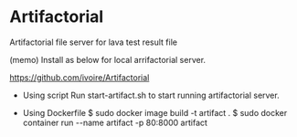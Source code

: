 # Artifactorial
Artifactorial file server for lava test result file

(memo)
Install as below for local arrifactorial server.

https://github.com/ivoire/Artifactorial

- Using script
Run start-artifact.sh to start running artifactorial server.

- Using Dockerfile
$ sudo docker image build -t artifact .
$ sudo docker container run --name artifact -p 80:8000 artifact

